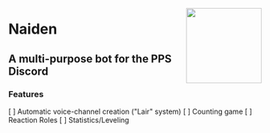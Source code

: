 <img align="right" height=150 width=150 src="https://i.imgur.com/5sSGwH7.png" /> </p>
<h1>Naiden</h1>
<h2>A multi-purpose bot for the PPS Discord</h3>

<h3>Features</h3>

[ ] Automatic voice-channel creation ("Lair" system)
[ ] Counting game
[ ] Reaction Roles
[ ] Statistics/Leveling
